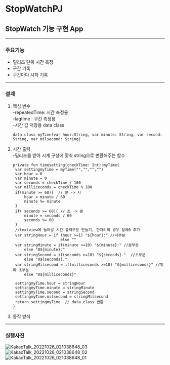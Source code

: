 # StopWatchPJ
## StopWatch 기능 구현 App
------------
### 주요기능
+ 밀리초 단위 시간 측정
+ 구간 기록
+ 구간마다 시차 기록
------------
### 설계
1. 핵심 변수  
  -repeatedTime: 시간 측정용  
  -lagtime : 구간 측정용  
  -시간 값 저장용 data class
  
       data class myTime(var hour:String, var minute: String, var second: String, var milsecond: String)    
    
  

2. 시간 출력  
  -밀리초를 받아 시계 구성에 맞춰 string으로 변환해주는 함수  
  
       private fun timesetting(checkTime: Int):myTime{
        var settingmyTime = myTime("","","","")
        var hour = 0
        var minute = 0
        var seconds = checkTime / 100
        var milliceconds = checkTime % 100
        if(minute >= 60){  // 분 -> 시
            hour = minute / 60
            minute %= minute
        }
        if( seconds >= 60){ // 초 -> 분
            minute = seconds / 60
            seconds %= 60
        }
        //textview에 들어갈 시간 출력부분 만들기, 한자리의 경우 앞에0 추가
        var stringHour = if (hour >=1) "${hour}:" //시부분
                            else ""
        var stringMinute = if(minute >=10) "${minute}:" //분부분
            else "0${minute}:"
        var stringSecond = if(seconds >=10) "${seconds}."  //초부분
            else "0${seconds}."
        var stringMilsecond = if(milliceconds >=10) "${milliceconds}" //밀리 초부분
            else "0${milliceconds}"

        settingmyTime.hour = stringHour
        settingmyTime.minute = stringMinute
        settingmyTime.second = stringSecond
        settingmyTime.milsecond = stringMilsecond
        return settingmyTime  // data class 반환
       } 
    

3. 동작 방식

------------
### 실행사진

![KakaoTalk_20221026_021038648_03](https://user-images.githubusercontent.com/37658906/197842153-f4cd8567-2684-448d-b151-67a6472acbd4.jpg)
![KakaoTalk_20221026_021038648_02](https://user-images.githubusercontent.com/37658906/197842140-4ad1672b-80ec-4c66-aae3-f93af5f3261c.jpg)
![KakaoTalk_20221026_021038648_01](https://user-images.githubusercontent.com/37658906/197842131-678300ee-7e93-4a38-a5c8-c76d2a9c5567.jpg)


